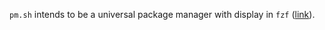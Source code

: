 `pm.sh` intends to be a universal package manager with display in `fzf` ([link](https://github.com/junegunn/fzf)).
